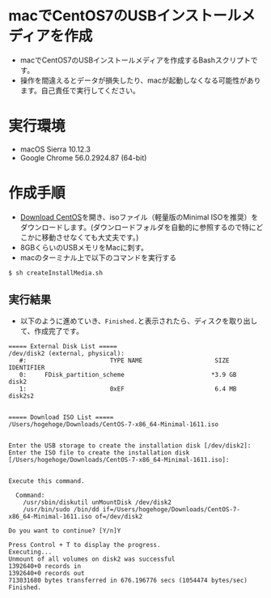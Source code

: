 # macでCentOS7のUSBインストールメディアを作成
- macでCentOS7のUSBインストールメディアを作成するBashスクリプトです。
- 操作を間違えるとデータが損失したり、macが起動しなくなる可能性があります。自己責任で実行してください。

# 実行環境
- macOS Sierra 10.12.3
- Google Chrome 56.0.2924.87 (64-bit)

# 作成手順
- [Download CentOS](https://www.centos.org/download/)を開き、isoファイル（軽量版のMinimal ISOを推奨）をダウンロードします。(ダウンロードフォルダを自動的に参照するので特にどこかに移動させなくても大丈夫です。)
- 8GBくらいのUSBメモリをMacに刺す。
- macのターミナル上で以下のコマンドを実行する
```
$ sh createInstallMedia.sh 
```
## 実行結果
- 以下のように進めていき、`Finished.`と表示されたら、ディスクを取り出して、作成完了です。
```
===== External Disk List =====
/dev/disk2 (external, physical):
   #:                       TYPE NAME                    SIZE       IDENTIFIER
   0:     FDisk_partition_scheme                        *3.9 GB     disk2
   1:                       0xEF                         6.4 MB     disk2s2


===== Download ISO List =====
/Users/hogehoge/Downloads/CentOS-7-x86_64-Minimal-1611.iso


Enter the USB storage to create the installation disk [/dev/disk2]: 
Enter the ISO file to create the installation disk [/Users/hogehoge/Downloads/CentOS-7-x86_64-Minimal-1611.iso]: 


Execute this command.

  Command:
    /usr/sbin/diskutil unMountDisk /dev/disk2
    /usr/bin/sudo /bin/dd if=/Users/hogehoge/Downloads/CentOS-7-x86_64-Minimal-1611.iso of=/dev/disk2

Do you want to continue? [Y/n]Y

Press Control + T to display the progress.
Executing...
Unmount of all volumes on disk2 was successful
1392640+0 records in
1392640+0 records out
713031680 bytes transferred in 676.196776 secs (1054474 bytes/sec)
Finished.
```
